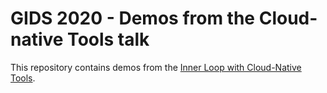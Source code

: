 # GIDS 2020 - Demos from the Cloud-native Tools talk

This repository contains demos from the [Inner Loop with Cloud-Native Tools](https://slides.peterj.dev).
